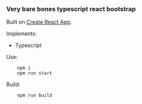 ### Very bare bones typescript react bootstrap

Built on [Create React App](https://github.com/facebook/create-react-app).

Implements:
- Typescript

Use:
```
    npm i
    npm run start
```

Build:
```
    npm run build
```